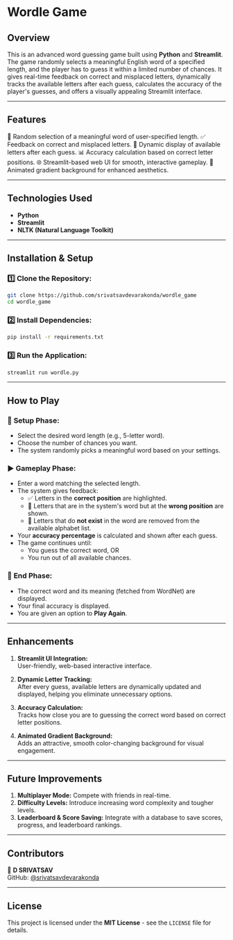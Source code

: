 # Wordle Game

## Overview  
This is an advanced word guessing game built using **Python** and **Streamlit**. The game randomly selects a meaningful English word of a specified length, and the player has to guess it within a limited number of chances. It gives real-time feedback on correct and misplaced letters, dynamically tracks the available letters after each guess, calculates the accuracy of the player's guesses, and offers a visually appealing Streamlit interface.

---

## Features
🎯 Random selection of a meaningful word of user-specified length.
✅ Feedback on correct and misplaced letters.
🔡 Dynamic display of available letters after each guess.
📊 Accuracy calculation based on correct letter positions.
🌐 Streamlit-based web UI for smooth, interactive gameplay.
🎨 Animated gradient background for enhanced aesthetics.

---

## Technologies Used
- **Python**
- **Streamlit**
- **NLTK (Natural Language Toolkit)**

---

## Installation & Setup

### 1️⃣ Clone the Repository:
```bash
git clone https://github.com/srivatsavdevarakonda/wordle_game
cd wordle_game
```

### 2️⃣ Install Dependencies:
```bash
pip install -r requirements.txt
```

### 3️⃣ Run the Application:
```bash
streamlit run wordle.py
```

---

## How to Play

### 🔽 **Setup Phase:**
- Select the desired word length (e.g., 5-letter word).
- Choose the number of chances you want.
- The system randomly picks a meaningful word based on your settings.

### ▶️ **Gameplay Phase:**
- Enter a word matching the selected length.
- The system gives feedback:
  - ✅ Letters in the **correct position** are highlighted.
  - 🔄 Letters that are in the system's word but at the **wrong position** are shown.
  - 🚫 Letters that do **not exist** in the word are removed from the available alphabet list.
- Your **accuracy percentage** is calculated and shown after each guess.
- The game continues until:
  - You guess the correct word, OR
  - You run out of all available chances.

### 🏁 **End Phase:**
- The correct word and its meaning (fetched from WordNet) are displayed.
- Your final accuracy is displayed.
- You are given an option to **Play Again**.

---

## Enhancements
1. **Streamlit UI Integration:**  
   User-friendly, web-based interactive interface.
  
2. **Dynamic Letter Tracking:**  
   After every guess, available letters are dynamically updated and displayed, helping you eliminate unnecessary options.
  
3. **Accuracy Calculation:**  
   Tracks how close you are to guessing the correct word based on correct letter positions.

4. **Animated Gradient Background:**  
   Adds an attractive, smooth color-changing background for visual engagement.

---

## Future Improvements
1. **Multiplayer Mode:** Compete with friends in real-time.
2. **Difficulty Levels:** Introduce increasing word complexity and tougher levels.
3. **Leaderboard & Score Saving:** Integrate with a database to save scores, progress, and leaderboard rankings.

---

## Contributors
👤 **D SRIVATSAV**  
GitHub: [@srivatsavdevarakonda](https://github.com/srivatsavdevarakonda)

---

## License
This project is licensed under the **MIT License** - see the `LICENSE` file for details.

